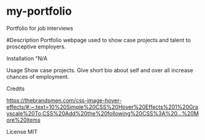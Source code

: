 # my-portfolio
Portfolio for job interviews

#Description
Portfolio webpage used to show case projects and talent to prosceptive employers.

Installation
"N/A

Usage
Show case projects. Give short bio about self and over all increase chances of employment.

Credits

https://thebrandsmen.com/css-image-hover-effects/#:~:text=10%20Simple%20CSS%20Hover%20Effects%201%20Grayscale%20To,CSS%20Add%20the%20following%20CSS%3A%20...%20More%20items

License
MIT
